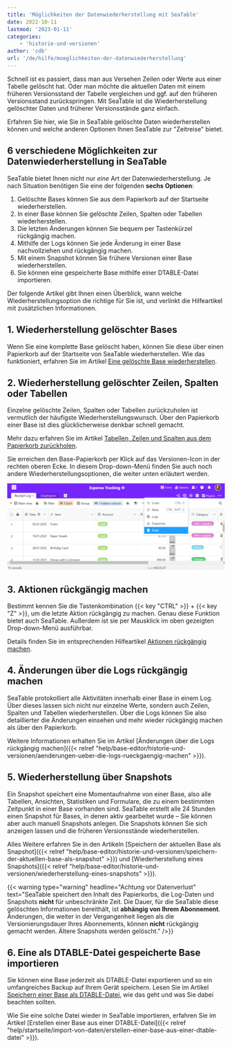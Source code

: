 ```yaml
---
title: 'Möglichkeiten der Datenwiederherstellung mit SeaTable'
date: 2022-10-11
lastmod: '2023-01-11'
categories:
    - 'historie-und-versionen'
author: 'cdb'
url: '/de/hilfe/moeglichkeiten-der-datenwiederherstellung'
---
```


Schnell ist es passiert, dass man aus Versehen Zeilen oder Werte aus einer Tabelle gelöscht hat. Oder man möchte die aktuellen Daten mit einem früheren Versionsstand der Tabelle vergleichen und ggf. auf den früheren Versionsstand zurückspringen. Mit SeaTable ist die Wiederherstellung gelöschter Daten und früherer Versionsstände ganz einfach.

Erfahren Sie hier, wie Sie in SeaTable gelöschte Daten wiederherstellen können und welche anderen Optionen Ihnen SeaTable zur "Zeitreise" bietet.

## 6 verschiedene Möglichkeiten zur Datenwiederherstellung in SeaTable

SeaTable bietet Ihnen nicht nur _eine_ Art der Datenwiederherstellung. Je nach Situation benötigen Sie eine der folgenden **sechs Optionen**:

1. Gelöschte Bases können Sie aus dem Papierkorb auf der Startseite wiederherstellen.
2. In einer Base können Sie gelöschte Zeilen, Spalten oder Tabellen wiederherstellen.
3. Die letzten Änderungen können Sie bequem per Tastenkürzel rückgängig machen.
4. Mithilfe der Logs können Sie jede Änderung in einer Base nachvollziehen und rückgängig machen.
5. Mit einem Snapshot können Sie frühere Versionen einer Base wiederherstellen.
6. Sie können eine gespeicherte Base mithilfe einer DTABLE-Datei importieren.

Der folgende Artikel gibt Ihnen einen Überblick, wann welche Wiederherstellungsoption die richtige für Sie ist, und verlinkt die Hilfeartikel mit zusätzlichen Informationen.

## 1\. Wiederherstellung gelöschter Bases

Wenn Sie eine komplette Base gelöscht haben, können Sie diese über einen Papierkorb auf der Startseite von SeaTable wiederherstellen. Wie das funktioniert, erfahren Sie im Artikel [Eine gelöschte Base wiederherstellen](https://seatable.io/docs/historie-und-versionen/eine-geloeschte-base-wiederherstellen/).

## 2\. Wiederherstellung gelöschter Zeilen, Spalten oder Tabellen

Einzelne gelöschte Zeilen, Spalten oder Tabellen zurückzuholen ist vermutlich der häufigste Wiederherstellungswunsch. Über den Papierkorb einer Base ist dies glücklicherweise denkbar schnell gemacht.

Mehr dazu erfahren Sie im Artikel [Tabellen, Zeilen und Spalten aus dem Papierkorb zurückholen](https://seatable.io/docs/historie-und-versionen/tabellen-und-zeilen-aus-dem-papierkorb-zurueckholen/).

Sie erreichen den Base-Papierkorb per Klick auf das Versionen-Icon in der rechten oberen Ecke. In diesem Drop-down-Menü finden Sie auch noch andere Wiederherstellungsoptionen, die weiter unten erläutert werden.

![Wiederherstellung einzelner Zeilen](images/Trash-Versionierung.png)

## 3\. Aktionen rückgängig machen

Bestimmt kennen Sie die Tastenkombination {{< key "CTRL" >}} + {{< key "Z" >}}, um die letzte Aktion rückgängig zu machen. Genau diese Funktion bietet auch SeaTable. Außerdem ist sie per Mausklick im oben gezeigten Drop-down-Menü ausführbar.

Details finden Sie im entsprechenden Hilfeartikel [Aktionen rückgängig machen](https://seatable.io/docs/historie-und-versionen/aktionen-rueckgaengig-machen/).

## 4\. Änderungen über die Logs rückgängig machen

SeaTable protokolliert alle Aktivitäten innerhalb einer Base in einem Log. Über dieses lassen sich nicht nur einzelne Werte, sondern auch Zeilen, Spalten und Tabellen wiederherstellen. Über die Logs können Sie also detaillierter die Änderungen einsehen und mehr wieder rückgängig machen als über den Papierkorb.

Weitere Informationen erhalten Sie im Artikel [Änderungen über die Logs rückgängig machen]({{< relref "help/base-editor/historie-und-versionen/aenderungen-ueber-die-logs-rueckgaengig-machen" >}}).

## 5\. Wiederherstellung über Snapshots

Ein Snapshot speichert eine Momentaufnahme von einer Base, also alle Tabellen, Ansichten, Statistiken und Formulare, die zu einem bestimmten Zeitpunkt in einer Base vorhanden sind. SeaTable erstellt alle 24 Stunden einen Snapshot für Bases, in denen aktiv gearbeitet wurde – Sie können aber auch manuell Snapshots anlegen. Die Snapshots können Sie sich anzeigen lassen und die früheren Versionsstände wiederherstellen.

Alles Weitere erfahren Sie in den Artikeln [Speichern der aktuellen Base als Snapshot]({{< relref "help/base-editor/historie-und-versionen/speichern-der-aktuellen-base-als-snapshot" >}}) und [Wiederherstellung eines Snapshots]({{< relref "help/base-editor/historie-und-versionen/wiederherstellung-eines-snapshots" >}}).

{{< warning  type="warning" headline="Achtung vor Datenverlust"  text="SeaTable speichert den Inhalt des Papierkorbs, die Log-Daten und Snapshots **nicht** für unbeschränkte Zeit. Die Dauer, für die SeaTable diese gelöschten Informationen bereithält, ist **abhängig von Ihrem Abonnement**. Änderungen, die weiter in der Vergangenheit liegen als die Versionierungsdauer Ihres Abonnements, können **nicht** rückgängig gemacht werden. Ältere Snapshots werden gelöscht." />}}

## 6\. Eine als DTABLE-Datei gespeicherte Base importieren

Sie können eine Base jederzeit als DTABLE-Datei exportieren und so ein umfangreiches Backup auf Ihrem Gerät speichern. Lesen Sie im Artikel [Speichern einer Base als DTABLE-Datei](https://seatable.io/docs/historie-und-versionen/speichern-einer-base-als-dtable-datei/), wie das geht und was Sie dabei beachten sollten.

Wie Sie eine solche Datei wieder in SeaTable importieren, erfahren Sie im Artikel [Erstellen einer Base aus einer DTABLE-Datei]({{< relref "help/startseite/import-von-daten/erstellen-einer-base-aus-einer-dtable-datei" >}}).
